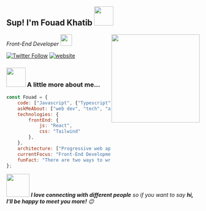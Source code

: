 <h2>Sup! I'm Fouad Khatib <img src="https://media.giphy.com/media/Bzzb92NKwUOj0FjQOd/giphy.gif" width="50"></h2>
<img align='right' src="https://media.giphy.com/media/M9gbBd9nbDrOTu1Mqx/giphy.gif" width="230">
<p><em>Front-End Developer <img src="https://media.giphy.com/media/WUlplcMpOCEmTGBtBW/giphy.gif" width="30"> 
</em></p>

[![Twitter Follow](https://img.shields.io/twitter/follow/fouadktb?label=Follow)](https://twitter.com/intent/follow?screen_name=fouadktb)
[![website](https://img.shields.io/badge/Website-46a2f1.svg?&style=flat-square&logo=Google-Chrome&logoColor=white&link=fouadkhatib.dev/)](https://fouadkhatib.dev/)

<!-- 👇 Hit in your console or terminal to connect with me.

```bash
npx fouadktb
```
**👆 This command line tool can be found at [npx fouadktb](https://github.com/fouadktb/npx_card)** -->

### <img src="https://media.giphy.com/media/l1J9vaV4Zp0Vz66iI/giphy.gif" width="50"> A little more about me...  

```javascript
const Fouad = {
    code: ["Javascript", {"Typescript": "soon"}],
    askMeAbout: ["web dev", "tech", "app dev", "design"],
    technologies: {
        frontEnd: {
            js: "React",
            css: "Tailwind"
        },
    },
    architecture: ["Progressive web applications", "Single page applications"],
    currentFocus: "Front-End Development",
    funFact: "There are two ways to write error-free programs; only the third one works"
};
```

<img src="https://media.giphy.com/media/LnQjpWaON8nhr21vNW/giphy.gif" width="60"> <em><b>I love connecting with different people</b> so if you want to say <b>hi, I'll be happy to meet you more!</b> 😊</em>
